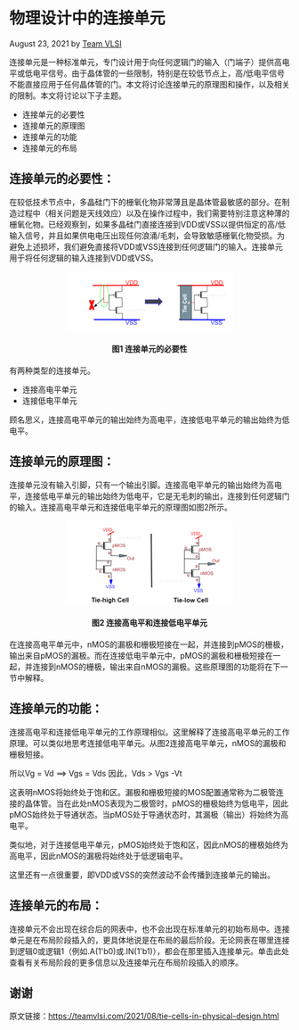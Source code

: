 # 物理设计中的连接单元
August 23, 2021 by [Team VLSI](https://teamvlsi.com/author/team-vlsi)

连接单元是一种标准单元，专门设计用于向任何逻辑门的输入（门端子）提供高电平或低电平信号。由于晶体管的一些限制，特别是在较低节点上，高/低电平信号不能直接应用于任何晶体管的门。本文将讨论连接单元的原理图和操作，以及相关的限制。本文将讨论以下子主题。

- 连接单元的必要性
- 连接单元的原理图
- 连接单元的功能
- 连接单元的布局

## 连接单元的必要性：

在较低技术节点中，多晶硅门下的栅氧化物非常薄且是晶体管最敏感的部分。在制造过程中（相关问题是天线效应）以及在操作过程中，我们需要特别注意这种薄的栅氧化物。已经观察到，如果多晶硅门直接连接到VDD或VSS以提供恒定的高/低输入信号，并且如果供电电压出现任何浪涌/毛刺，会导致敏感栅氧化物受损。为避免上述损坏，我们避免直接将VDD或VSS连接到任何逻辑门的输入。连接单元用于将任何逻辑的输入连接到VDD或VSS。

<div style="text-align:center;">
  <img src="Tie_cell_need-300x107.png" alt="ASIC Flow" width="300" />
  <h4>图1 连接单元的必要性</h4>
</div>

有两种类型的连接单元。

- 连接高电平单元
- 连接低电平单元

顾名思义，连接高电平单元的输出始终为高电平，连接低电平单元的输出始终为低电平。

## 连接单元的原理图：

连接单元没有输入引脚，只有一个输出引脚。连接高电平单元的输出始终为高电平，连接低电平单元的输出始终为低电平，它是无毛刺的输出，连接到任何逻辑门的输入。连接高电平单元和连接低电平单元的原理图如图2所示。

<div style="text-align:center;">
  <img src="tie_cells_schematics-300x151.png" alt="ASIC Flow" width="300" />
  <h4>图2 连接高电平和连接低电平单元</h4>
</div>

在连接高电平单元中，nMOS的漏极和栅极短接在一起，并连接到pMOS的栅极，输出来自pMOS的漏极。而在连接低电平单元中，pMOS的漏极和栅极短接在一起，并连接到nMOS的栅极，输出来自nMOS的漏极。这些原理图的功能将在下一节中解释。

## 连接单元的功能：

连接高电平和连接低电平单元的工作原理相似。这里解释了连接高电平单元的工作原理。可以类似地思考连接低电平单元。从图2连接高电平单元，nMOS的漏极和栅极短接。

所以Vg = Vd
==> Vgs = Vds
因此，Vds > Vgs -Vt

这表明nMOS将始终处于饱和区。漏极和栅极短接的MOS配置通常称为二极管连接的晶体管。当在此处nMOS表现为二极管时，pMOS的栅极始终为低电平，因此pMOS始终处于导通状态。当pMOS处于导通状态时，其漏极（输出）将始终为高电平。

类似地，对于连接低电平单元，pMOS始终处于饱和区，因此nMOS的栅极始终为高电平，因此nMOS的漏极将始终处于低逻辑电平。

这里还有一点很重要，即VDD或VSS的突然波动不会传播到连接单元的输出。

## 连接单元的布局：

连接单元不会出现在综合后的网表中，也不会出现在标准单元的初始布局中。连接单元是在布局阶段插入的，更具体地说是在布局的最后阶段。无论网表在哪里连接到逻辑0或逻辑1（例如.A(1'b0)或.IN(1'b1)），都会在那里插入连接单元。单击此处查看有关布局阶段的更多信息以及连接单元在布局阶段插入的顺序。

## 谢谢

原文链接：https://teamvlsi.com/2021/08/tie-cells-in-physical-design.html